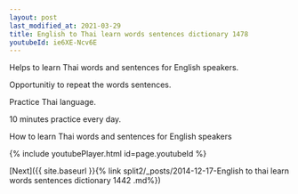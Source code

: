 ```yaml
---
layout: post
last_modified_at: 2021-03-29
title: English to Thai learn words sentences dictionary 1478 
youtubeId: ie6XE-Ncv6E
---
```

 
 
Helps to learn Thai words and sentences for English speakers.

Opportunitiy to repeat the words sentences. 

Practice Thai language. 
 
10 minutes practice every day. 
 
How to learn Thai words and sentences for English speakers 
 
{% include youtubePlayer.html id=page.youtubeId %}
 
 
[Next]({{ site.baseurl }}{% link  split2/_posts/2014-12-17-English to thai learn words sentences dictionary 1442 .md%})
 
